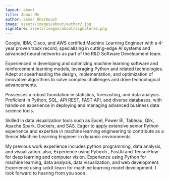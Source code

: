 ```yaml
---
layout: about
title: About Me
author: Samer Kharboush
image: assets/images/about/author2.jpg
signature: assets/images/about/signature2.png
---
```


Google, IBM, Cisco, and AWS certified Machine Learning Engineer with a 4-year proven track record, specializing in cutting-edge AI systems and advanced neural networks as part of the R&D Software Development team. 

Experienced in developing and optimizing machine learning software and reinforcement learning models, leveraging Python and related technologies. Adept at spearheading the design, implementation, and optimization of innovative algorithms to solve complex challenges and drive technological advancements. 

Possesses a robust foundation in statistics, forecasting, and data analysis. Proficient in Python, SQL, API REST, FAST API, and diverse databases, with hands-on experience in deploying and managing advanced business data science tools. 

Skilled in data visualization tools such as Excel, Power BI, Tableau, Qlik, Apache Spark, Dockers, and SAS. Eager to apply extensive senior Python experience and expertise in machine learning engineering to contribute as a Senior Machine Learning Engineer in dynamic environments.

My previous work experience includes python programming, data analysis, and visualization.
also,
Experience using Pytorch , FastAi and TensorFlow for deep learning and computer vision.
Experience using Python for machine learning, data analysis, data visualization, and web development.
Experience using scikit-learn for machine learning model development.
I look forward to hearing from you soon..
